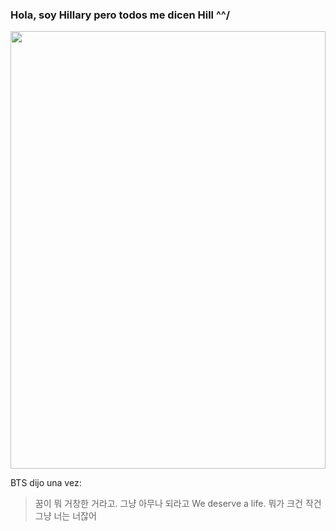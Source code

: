 ### Hola, soy Hillary pero todos me dicen Hill ^^/

<img src="https://media.giphy.com/media/U17E0WQBnTrDtuGNrn/giphy.gif" width="100%" height="700" frameBorder="0" class="giphy-embed" allowFullScreen>

BTS dijo una vez:

> 꿈이 뭐 거창한 거라고. 그냥 아무나 되라고
> We deserve a life. 뭐가 크건 작건 그냥 너는 너잖어
